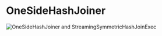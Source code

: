 # OneSideHashJoiner

![OneSideHashJoiner and StreamingSymmetricHashJoinExec](../images/OneSideHashJoiner.png)

<!---
## Review Me

`OneSideHashJoiner` manages join state of one side of a <<join/index.md#stream-stream-joins, stream-stream join>> (using <<joinStateManager, SymmetricHashJoinStateManager>>).

`OneSideHashJoiner` is <<creating-instance, created>> exclusively for <<physical-operators/StreamingSymmetricHashJoinExec.md#, StreamingSymmetricHashJoinExec>> physical operator (when requested to <<physical-operators/StreamingSymmetricHashJoinExec.md#processPartitions, process partitions of the left and right sides of a stream-stream join>>).

`StreamingSymmetricHashJoinExec` physical operator uses two `OneSideHashJoiners` per side of the stream-stream join (<<physical-operators/StreamingSymmetricHashJoinExec.md#processPartitions-leftSideJoiner, left>> and <<physical-operators/StreamingSymmetricHashJoinExec.md#processPartitions-rightSideJoiner, right>> sides).

`OneSideHashJoiner` uses an <<stateWatermarkPredicate, optional join state watermark predicate>> to <<removeOldState, remove old state>>.

NOTE: `OneSideHashJoiner` is a Scala private internal class of <<physical-operators/StreamingSymmetricHashJoinExec.md#, StreamingSymmetricHashJoinExec>> and so has full access to `StreamingSymmetricHashJoinExec` properties.

## Creating OneSideHashJoiner Instance

`OneSideHashJoiner` takes the following to be created:

* [[joinSide]] [JoinSide](SymmetricHashJoinStateManager.md#joinSide-internals)
* [[inputAttributes]] Input attributes (`Seq[Attribute]`)
* [[joinKeys]] Join keys (`Seq[Expression]`)
* [[inputIter]] Input rows (`Iterator[InternalRow]`)
* [[preJoinFilterExpr]] Optional pre-join filter Catalyst expression
* [[postJoinFilter]] Post-join filter (`(InternalRow) => Boolean`)
* <<stateWatermarkPredicate, JoinStateWatermarkPredicate>>

`OneSideHashJoiner` initializes the <<internal-registries, internal registries and counters>>.

=== [[joinStateManager]] SymmetricHashJoinStateManager -- `joinStateManager` Internal Property

[source, scala]
----
joinStateManager: SymmetricHashJoinStateManager
----

`joinStateManager` is a [SymmetricHashJoinStateManager](SymmetricHashJoinStateManager.md) that is created for a `OneSideHashJoiner` (with the <<joinSide, join side>>, the <<inputAttributes, input attributes>>, the <<joinKeys, join keys>>, and the <<stateInfo, StatefulOperatorStateInfo>> of the owning <<physical-operators/StreamingSymmetricHashJoinExec.md#, StreamingSymmetricHashJoinExec>>).

`joinStateManager` is used when `OneSideHashJoiner` is requested for the following:

* <<storeAndJoinWithOtherSide, storeAndJoinWithOtherSide>>

* <<get, Get the values for a given key>>

* <<removeOldState, Remove an old state>>

* <<commitStateAndGetMetrics, commitStateAndGetMetrics>>

=== [[updatedStateRowsCount]] Number of Updated State Rows -- `updatedStateRowsCount` Internal Counter

`updatedStateRowsCount` is the number the join keys and associated rows that were persisted as a join state, i.e. how many times <<storeAndJoinWithOtherSide, storeAndJoinWithOtherSide>> requested the <<joinStateManager, SymmetricHashJoinStateManager>> to [append](SymmetricHashJoinStateManager.md#append) the join key and the input row (to a join state).

`updatedStateRowsCount` is then used (via <<numUpdatedStateRows, numUpdatedStateRows>> method) for the <<physical-operators/StreamingSymmetricHashJoinExec.md#numUpdatedStateRows, numUpdatedStateRows>> performance metric.

`updatedStateRowsCount` is available via `numUpdatedStateRows` method.

[[numUpdatedStateRows]]
[source, scala]
----
numUpdatedStateRows: Long
----

NOTE: `numUpdatedStateRows` is used exclusively when `StreamingSymmetricHashJoinExec` physical operator is requested to <<physical-operators/StreamingSymmetricHashJoinExec.md#processPartitions process partitions of the left and right sides of a stream-stream join>> (and <<physical-operators/StreamingSymmetricHashJoinExec.md#processPartitions, completes>>).

=== [[stateWatermarkPredicate]] Optional Join State Watermark Predicate -- `stateWatermarkPredicate` Internal Property

[source, scala]
----
stateWatermarkPredicate: Option[JoinStateWatermarkPredicate]
----

When <<creating-instance, created>>, `OneSideHashJoiner` is given a <<JoinStateWatermarkPredicate.md#, JoinStateWatermarkPredicate>>.

`stateWatermarkPredicate` is used for the <<stateKeyWatermarkPredicateFunc, stateKeyWatermarkPredicateFunc>> (when a <<JoinStateWatermarkPredicate.md#JoinStateKeyWatermarkPredicate, JoinStateKeyWatermarkPredicate>>) and the <<stateValueWatermarkPredicateFunc, stateValueWatermarkPredicateFunc>> (when a <<JoinStateWatermarkPredicate.md#JoinStateValueWatermarkPredicate, JoinStateValueWatermarkPredicate>>) that are both used when `OneSideHashJoiner` is requested to <<removeOldState, removeOldState>>.

=== [[storeAndJoinWithOtherSide]] `storeAndJoinWithOtherSide` Method

[source, scala]
----
storeAndJoinWithOtherSide(
  otherSideJoiner: OneSideHashJoiner)(
  generateJoinedRow: (InternalRow, InternalRow) => JoinedRow): Iterator[InternalRow]
----

`storeAndJoinWithOtherSide` tries to find the [watermark attribute](../logical-operators/EventTimeWatermark.md#delayKey) among the [input attributes](#inputAttributes).

`storeAndJoinWithOtherSide` creates a [watermark expression](../physical-operators/WatermarkSupport.md#watermarkExpression) (for the watermark attribute and the current [event-time watermark](../physical-operators/StreamingSymmetricHashJoinExec.md#eventTimeWatermark)).

[[storeAndJoinWithOtherSide-nonLateRows]]
With the watermark attribute found, `storeAndJoinWithOtherSide` generates a new predicate for the watermark expression and the <<inputAttributes, input attributes>> that is then used to filter out (_exclude_) late rows from the <<inputIter, input>>. Otherwise, the input rows are left unchanged (i.e. no rows are considered late and excluded).

[[storeAndJoinWithOtherSide-nonLateRows-flatMap]]
For every <<inputIter, input row>> (possibly <<storeAndJoinWithOtherSide-nonLateRows, watermarked>>), `storeAndJoinWithOtherSide` applies the <<preJoinFilter, preJoinFilter>> predicate and branches off per result (<<preJoinFilter-true, true>> or <<preJoinFilter-false, false>>).

NOTE: `storeAndJoinWithOtherSide` is used when `StreamingSymmetricHashJoinExec` physical operator is requested to <<physical-operators/StreamingSymmetricHashJoinExec.md#processPartitions, process partitions of the left and right sides of a stream-stream join>>.

==== [[preJoinFilter-true]] `preJoinFilter` Predicate Positive (`true`)

When the <<preJoinFilter, preJoinFilter>> predicate succeeds on an input row, `storeAndJoinWithOtherSide` extracts the join key (using the <<keyGenerator, keyGenerator>>) and requests the given `OneSideHashJoiner` (`otherSideJoiner`) for the <<joinStateManager, SymmetricHashJoinStateManager>> that is in turn requested for the state values for the extracted join key. The values are then processed (_mapped over_) using the given `generateJoinedRow` function and then filtered by the <<postJoinFilter, post-join filter>>.

`storeAndJoinWithOtherSide` uses the <<stateKeyWatermarkPredicateFunc, stateKeyWatermarkPredicateFunc>> (on the extracted join key) and the <<stateValueWatermarkPredicateFunc, stateValueWatermarkPredicateFunc>> (on the current input row) to determine whether to request the <<joinStateManager, SymmetricHashJoinStateManager>> to [append](SymmetricHashJoinStateManager.md#append) the key and the input row (to a join state). If so, `storeAndJoinWithOtherSide` increments the <<updatedStateRowsCount, updatedStateRowsCount>> counter.

==== [[preJoinFilter-false]] `preJoinFilter` Predicate Negative (`false`)

When the <<preJoinFilter, preJoinFilter>> predicate fails on an input row, `storeAndJoinWithOtherSide` creates a new `Iterator[InternalRow]` of joined rows per <<joinSide, join side>> and <<physical-operators/StreamingSymmetricHashJoinExec.md#joinType, type>>:

* For [LeftSide](SymmetricHashJoinStateManager.md#LeftSide) and `LeftOuter`, the join row is the current row with the values of the right side all `null` (`nullRight`)

* For [RightSide](SymmetricHashJoinStateManager.md#RightSide) and `RightOuter`, the join row is the current row with the values of the left side all `null` (`nullLeft`)

* For all other combinations, the iterator is simply empty (that will be removed from the output by the outer <<storeAndJoinWithOtherSide-nonLateRows-flatMap, nonLateRows.flatMap>>).

=== [[removeOldState]] Removing Old State -- `removeOldState` Method

[source, scala]
----
removeOldState(): Iterator[UnsafeRowPair]
----

`removeOldState` branches off per the <<stateWatermarkPredicate, JoinStateWatermarkPredicate>>:

* For <<JoinStateWatermarkPredicate.md#JoinStateKeyWatermarkPredicate, JoinStateKeyWatermarkPredicate>>, `removeOldState` requests the <<joinStateManager, SymmetricHashJoinStateManager>> to [removeByKeyCondition](SymmetricHashJoinStateManager.md#removeByKeyCondition) (with the <<stateKeyWatermarkPredicateFunc, stateKeyWatermarkPredicateFunc>>)

* For <<JoinStateWatermarkPredicate.md#JoinStateValueWatermarkPredicate, JoinStateValueWatermarkPredicate>>, `removeOldState` requests the <<joinStateManager, SymmetricHashJoinStateManager>> to [removeByValueCondition](SymmetricHashJoinStateManager.md#removeByValueCondition) (with the <<stateValueWatermarkPredicateFunc, stateValueWatermarkPredicateFunc>>)

* For any other predicates, `removeOldState` returns an empty iterator (no rows to process)

NOTE: `removeOldState` is used exclusively when `StreamingSymmetricHashJoinExec` physical operator is requested to <<physical-operators/StreamingSymmetricHashJoinExec.md#processPartitions, process partitions of the left and right sides of a stream-stream join>>.

=== [[get]] Retrieving Value Rows For Key -- `get` Method

[source, scala]
----
get(key: UnsafeRow): Iterator[UnsafeRow]
----

`get` simply requests the <<joinStateManager, SymmetricHashJoinStateManager>> to [retrieve value rows for the key](SymmetricHashJoinStateManager.md#get).

NOTE: `get` is used exclusively when `StreamingSymmetricHashJoinExec` physical operator is requested to <<physical-operators/StreamingSymmetricHashJoinExec.md#processPartitions, process partitions of the left and right sides of a stream-stream join>>.

=== [[commitStateAndGetMetrics]] Committing State (Changes) and Requesting Performance Metrics -- `commitStateAndGetMetrics` Method

[source, scala]
----
commitStateAndGetMetrics(): StateStoreMetrics
----

`commitStateAndGetMetrics` simply requests the <<joinStateManager, SymmetricHashJoinStateManager>> to [commit](SymmetricHashJoinStateManager.md#commit) followed by requesting for the [performance metrics](SymmetricHashJoinStateManager.md#metrics).

`commitStateAndGetMetrics` is used when `StreamingSymmetricHashJoinExec` physical operator is requested to <<physical-operators/StreamingSymmetricHashJoinExec.md#processPartitions, process partitions of the left and right sides of a stream-stream join>>.

## Internal Properties

[cols="30m,70",options="header",width="100%"]
|===
| Name
| Description

| keyGenerator
a| [[keyGenerator]]

[source, scala]
----
keyGenerator: UnsafeProjection
----

Function to project (_extract_) join keys from an input row

Used when...FIXME

| preJoinFilter
a| [[preJoinFilter]]

[source, scala]
----
preJoinFilter: InternalRow => Boolean
----

Used when...FIXME

| stateKeyWatermarkPredicateFunc
a| [[stateKeyWatermarkPredicateFunc]]

[source, scala]
----
stateKeyWatermarkPredicateFunc: InternalRow => Boolean
----

Predicate for late rows based on the <<stateWatermarkPredicate, stateWatermarkPredicate>>

Used for the following:

* <<storeAndJoinWithOtherSide, storeAndJoinWithOtherSide>> (and check out whether to [append a row](SymmetricHashJoinStateManager.md#append) to the [SymmetricHashJoinStateManager](#joinStateManager))

* <<removeOldState, removeOldState>>

| stateValueWatermarkPredicateFunc
a| [[stateValueWatermarkPredicateFunc]]

[source, scala]
----
stateValueWatermarkPredicateFunc: InternalRow => Boolean
----

Predicate for late rows based on the <<stateWatermarkPredicate, stateWatermarkPredicate>>

Used for the following:

* <<storeAndJoinWithOtherSide, storeAndJoinWithOtherSide>> (and check out whether to [append a row](SymmetricHashJoinStateManager.md#append) to the <<joinStateManager, SymmetricHashJoinStateManager>>)

* <<removeOldState, removeOldState>>

|===
-->
